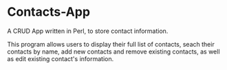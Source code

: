 # Contacts-App
A CRUD App written in Perl, to store contact information.

This program allows users to display their full list of contacts, seach their contacts by name, add new contacts and remove existing contacts, as well as edit existing contact's information.
